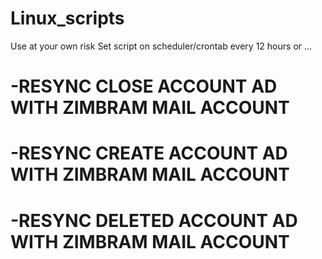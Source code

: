 # Linux_scripts
Use at your own risk
Set script on scheduler/crontab every 12 hours or ... 
# -RESYNC CLOSE ACCOUNT AD WITH ZIMBRAM MAIL ACCOUNT
# -RESYNC CREATE ACCOUNT AD WITH ZIMBRAM MAIL ACCOUNT
# -RESYNC DELETED ACCOUNT AD WITH ZIMBRAM MAIL ACCOUNT
